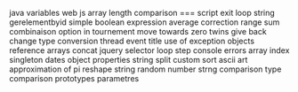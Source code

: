 java
variables
web js
array length
comparison ===
script
exit loop
string
gerelementbyid
simple boolean expression
average
 correction
 range sum
 combinaison option in tournement
 move towards zero
 twins
 give back change
 type conversion
 thread 
 event
 title
 use of exception
 objects
 reference
 arrays
 concat
 jquery selector
 loop step
 console errors
 array index
 singleton
 dates
 object properties
 string split
 custom sort
 ascii art
 approximation of pi
 reshape string
 random number
 strng comparison
 type comparison
 prototypes
 parametres
 